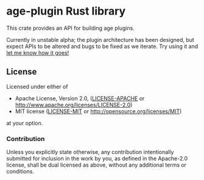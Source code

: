 # age-plugin Rust library

This crate provides an API for building age plugins.

Currently in unstable alpha; the plugin architecture has been designed, but
expect APIs to be altered and bugs to be fixed as we iterate. Try using it and
[let me know how it goes!](https://github.com/str4d/rage/issues/new/choose)

## License

Licensed under either of

 * Apache License, Version 2.0, ([LICENSE-APACHE](../LICENSE-APACHE) or
   http://www.apache.org/licenses/LICENSE-2.0)
 * MIT license ([LICENSE-MIT](../LICENSE-MIT) or http://opensource.org/licenses/MIT)

at your option.

### Contribution

Unless you explicitly state otherwise, any contribution intentionally
submitted for inclusion in the work by you, as defined in the Apache-2.0
license, shall be dual licensed as above, without any additional terms or
conditions.

